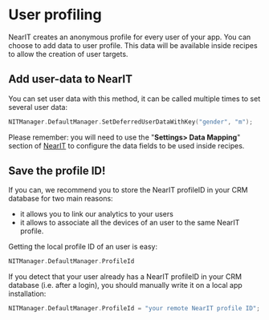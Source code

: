 # User profiling

NearIT creates an anonymous profile for every user of your app. You can choose to add data to user profile. This data will be available inside recipes to allow the creation of user targets.

## Add user-data to NearIT

You can set user data with this method, it can be called multiple times to set several user data:
```swift
NITManager.DefaultManager.SetDeferredUserDataWithKey("gender", "m");
```

Please remember: you will need to use the "**Settings> Data Mapping**" section of [NearIT](https://go.nearit.com) to configure the data fields to be used inside recipes.



## Save the profile ID!

If you can, we recommend you to store the NearIT profileID in your CRM database for two main reasons:

- it allows you to link our analytics to your users
- it allows to associate all the devices of an user to the same NearIT profile.


Getting the local profile ID of an user is easy:
```swift
NITManager.DefaultManager.ProfileId
```


If you detect that your user already has a NearIT profileID in your CRM database (i.e. after a login), you should manually write it on a local app installation:
```swift
NITManager.DefaultManager.ProfileId = "your remote NearIT profile ID";
```
